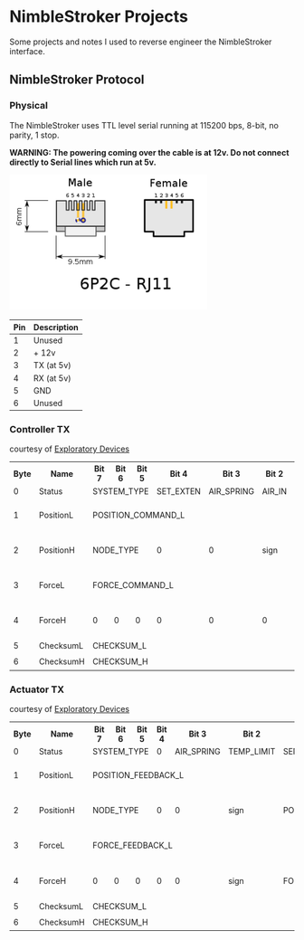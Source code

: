 # NimbleStroker Projects
Some projects and notes I used to reverse engineer the NimbleStroker interface.

## NimbleStroker Protocol

### Physical
The NimbleStroker uses TTL level serial running at 115200 bps, 8-bit, no parity, 1 stop.

__WARNING: The powering coming over the cable is at 12v. Do not connect directly to Serial lines which run at 5v.__


<img src="docs/6p6c.png" width="350">


| Pin | Description |
| --- | ----------  |
| 1   | Unused      |
| 2   | + 12v       |
| 3   | TX (at 5v)  |
| 4   | RX (at 5v)  |
| 5   | GND         |
| 6   | Unused      |

### Controller TX
courtesy of [Exploratory Devices](https://shop.exploratorydevices.com/)
<table>
  <tr>
    <th>Byte</th>
    <th>Name</th>
    <th>Bit 7</th>
    <th>Bit 6</th>
    <th>Bit 5</th>
    <th>Bit 4</th>
    <th>Bit 3</th>
    <th>Bit 2</th>
    <th>Bit 1</th>
    <th>Bit 0</th>
    <th>Description</th>
  </tr>
  <tr>
    <td>0</td>
    <td>Status</td>
    <td colspan="3">SYSTEM_TYPE</td>
    <td>SET_EXTEN</td>
    <td>AIR_SPRING</td>
    <td>AIR_IN</td>
    <td>AIR_OUT</td>
    <td>ACK</td>
    <td>Status Byte</td>
  </tr>
  <tr>
    <td>1</td>
    <td>PositionL</td>
    <td colspan="8">POSITION_COMMAND_L</td>
    <td rowspan="2">Position command bytes (10 bits, -1000 to 1000  with sign bit)</td>
  </tr>
  <tr>
    <td>2</td>
    <td>PositionH</td>
    <td colspan="3">NODE_TYPE</td>
    <td>0</td>
    <td>0</td>
    <td>sign</td>
    <td colspan="2">POSITION_COMMAND_H</td>
  </tr>
  <tr>
    <td>3</td>
    <td>ForceL</td>
    <td colspan="8">FORCE_COMMAND_L</td>
    <td rowspan="2">Force command bytes (10 bits, -1000 to 1000  with sign bit)</td>
  </tr>
  <tr>
    <td>4</td>
    <td>ForceH</td>
    <td>0</td>
    <td>0</td>
    <td>0</td>
    <td>0</td>
    <td>0</td>
    <td>0</td>
    <td colspan="2">FORCE_COMMAND_H</td>
  </tr>
  <tr>
    <td>5</td>
    <td>ChecksumL</td>
    <td colspan="8">CHECKSUM_L</td>
    <td rowspan="2">Simple Sum of bytes 0-4</td>
  </tr>
  <tr>
    <td>6</td>
    <td>ChecksumH</td>
    <td colspan="8">CHECKSUM_H</td>
  </tr>
</table>

### Actuator TX
courtesy of [Exploratory Devices](https://shop.exploratorydevices.com/)
<table>
  <tr>
    <th>Byte</th>
    <th>Name</th>
    <th>Bit 7</th>
    <th>Bit 6</th>
    <th>Bit 5</th>
    <th>Bit 4</th>
    <th>Bit 3</th>
    <th>Bit 2</th>
    <th>Bit 1</th>
    <th>Bit 0</th>
    <th>Description</th>
  </tr>
  <tr>
    <td>0</td>
    <td>Status</td>
    <td colspan="3">SYSTEM_TYPE</td>
    <td>0</td>
    <td>AIR_SPRING</td>
    <td>TEMP_LIMIT</td>
    <td>SENSOR_FAULT</td>
    <td>ACK</td>
    <td>Status Byte</td>
  </tr>
  <tr>
    <td>1</td>
    <td>PositionL</td>
    <td colspan="8">POSITION_FEEDBACK_L</td>
    <td rowspan="2">Position feedback bytes (10 bits, -1000 to 1000  with sign bit)</td>
  </tr>
  <tr>
    <td>2</td>
    <td>PositionH</td>
    <td colspan="3">NODE_TYPE</td>
    <td>0</td>
    <td>0</td>
    <td>sign</td>
    <td colspan="2">POSITION_FEEDBACK_H</td>
  </tr>
  <tr>
    <td>3</td>
    <td>ForceL</td>
    <td colspan="8">FORCE_FEEDBACK_L</td>
    <td rowspan="2">Force feedback bytes (10 bits, -1000 to 1000  with sign bit)</td>
  </tr>
  <tr>
    <td>4</td>
    <td>ForceH</td>
    <td>0</td>
    <td>0</td>
    <td>0</td>
    <td>0</td>
    <td>0</td>
    <td>sign</td>
    <td colspan="2">FORCE_FEEDBACK_H</td>
  </tr>
  <tr>
    <td>5</td>
    <td>ChecksumL</td>
    <td colspan="8">CHECKSUM_L</td>
    <td rowspan="2">Simple Sum of bytes 0-4</td>
  </tr>
  <tr>
    <td>6</td>
    <td>ChecksumH</td>
    <td colspan="8">CHECKSUM_H</td>
  </tr>
</table>
